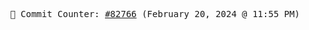 <p align="center">
    <samp>
        📮 Commit Counter: <a href="https://github.com/Javascript-void0/Javascript-void0/commits/main">#82766</a> (February 20, 2024 @ 11:55 PM)
    </samp>
</p>